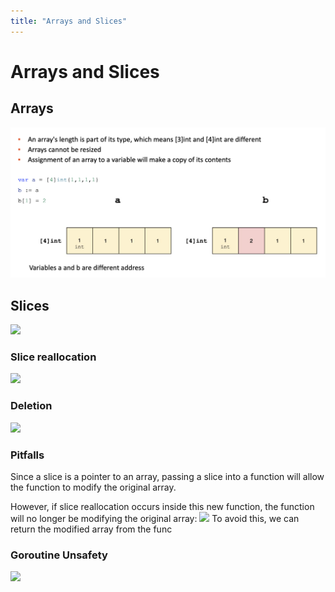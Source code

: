 ```yaml
---
title: "Arrays and Slices"
---
```

# Arrays and Slices
## Arrays
![Screenshot 2022-08-24 at 6.33.10 PM](Pics/Screenshot%202022-08-24%20at%206.33.10%20PM.png)
## Slices
![](https://i.imgur.com/pmb83Wv.png)

### Slice reallocation
![](https://i.imgur.com/ORzY1Ky.png)
### Deletion
![](https://i.imgur.com/aXxo47i.png)
### Pitfalls
Since a slice is a pointer to an array, passing a slice into a function will allow the function to modify the original array.

However, if slice reallocation occurs inside this new function, the function will no longer be modifying the original array:
![](https://i.imgur.com/3uoV8dh.png)
To avoid this, we can return the modified array from the func
### Goroutine Unsafety
![](https://i.imgur.com/gSFVh8C.png)

